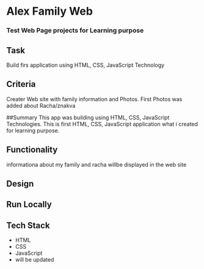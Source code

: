 # Alex Family Web

### Test Web Page projects for Learning purpose

## Task
Build firs application using HTML, CSS, JavaScript Technology 

## Criteria
Creater Web site with family information and Photos.
First Photos was added about Racha/znakva

##Summary
This app was building using HTML, CSS, JavaScript Technologies. 
This is first HTML, CSS, JavaScript application what i created for learning purpose.


## Functionality
informationa about my family and racha willbe displayed in the web site

## Design

## Run Locally

## Tech Stack
* HTML 
* CSS
* JavaScript
* will be updated
